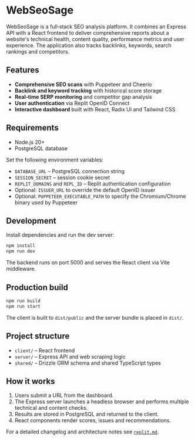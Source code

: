# WebSeoSage

WebSeoSage is a full‑stack SEO analysis platform. It combines an Express API with a React frontend to deliver comprehensive reports about a website's technical health, content quality, performance metrics and user experience. The application also tracks backlinks, keywords, search rankings and competitors.

## Features
- **Comprehensive SEO scans** with Puppeteer and Cheerio
- **Backlink and keyword tracking** with historical score storage
- **Real‑time SERP monitoring** and competitor gap analysis
- **User authentication** via Replit OpenID Connect
- **Interactive dashboard** built with React, Radix UI and Tailwind CSS

## Requirements
- Node.js 20+
- PostgreSQL database

Set the following environment variables:
- `DATABASE_URL` – PostgreSQL connection string
- `SESSION_SECRET` – session cookie secret
- `REPLIT_DOMAINS` and `REPL_ID` – Replit authentication configuration
- Optional: `ISSUER_URL` to override the default OpenID issuer
- Optional: `PUPPETEER_EXECUTABLE_PATH` to specify the Chromium/Chrome binary used by Puppeteer

## Development
Install dependencies and run the dev server:
```bash
npm install
npm run dev
```
The backend runs on port 5000 and serves the React client via Vite middleware.

## Production build
```bash
npm run build
npm run start
```
The client is built to `dist/public` and the server bundle is placed in `dist/`.

## Project structure
- `client/` – React frontend
- `server/` – Express API and web scraping logic
- `shared/` – Drizzle ORM schema and shared TypeScript types

## How it works
1. Users submit a URL from the dashboard.
2. The Express server launches a headless browser and performs multiple technical and content checks.
3. Results are stored in PostgreSQL and returned to the client.
4. React components render scores, issues and recommendations.

For a detailed changelog and architecture notes see [`replit.md`](replit.md).

